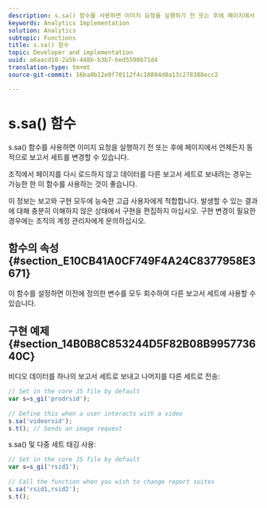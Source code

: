 ```yaml
---
description: s.sa() 함수를 사용하면 이미지 요청을 실행하기 전 또는 후에 페이지에서 언제든지 동적으로 보고서 세트를 변경할 수 있습니다.
keywords: Analytics Implementation
solution: Analytics
subtopic: Functions
title: s.sa() 함수
topic: Developer and implementation
uuid: a6aacd10-2a5b-448b-b3b7-bed5590b71d4
translation-type: tm+mt
source-git-commit: 16ba0b12e0f70112f4c10804d0a13c278388ecc2

---
```



# s.sa() 함수

s.sa() 함수를 사용하면 이미지 요청을 실행하기 전 또는 후에 페이지에서 언제든지 동적으로 보고서 세트를 변경할 수 있습니다.

조직에서 페이지를 다시 로드하지 않고 데이터를 다른 보고서 세트로 보내려는 경우는 가능한 한 이 함수를 사용하는 것이 좋습니다.

이 정보는 보고와 구현 모두에 능숙한 고급 사용자에게 적합합니다. 발생할 수 있는 결과에 대해 충분히 이해하지 않은 상태에서 구현을 편집하지 마십시오. 구현 변경이 필요한 경우에는 조직의 계정 관리자에게 문의하십시오.

## 함수의 속성 {#section_E10CB41A0CF749F4A24C8377958E3671}

이 함수를 설정하면 이전에 정의한 변수를 모두 회수하여 다른 보고서 세트에 사용할 수 있습니다.

## 구현 예제 {#section_14B0B8C853244D5F82B08B995773640C}

비디오 데이터를 하나의 보고서 세트로 보내고 나머지를 다른 세트로 전송:

```js
// Set in the core JS file by default 
var s=s_gi('prodrsid'); 
 
// Define this when a user interacts with a video 
s.sa('videorsid'); 
s.t(); // Sends an image request
```

s.sa() 및 다중 세트 태깅 사용:

```js
// Set in the core JS file by default 
var s=s_gi('rsid1'); 
 
// Call the function when you wish to change report suites 
s.sa('rsid1,rsid2'); 
s.t();
```

